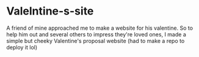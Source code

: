 # Valelntine-s-site
A friend of mine approached me to make a website for his valentine. So to help him out and several others to impress they're loved ones, I made a simple but cheeky Valentine's proposal website (had to make a repo to deploy it lol) 
